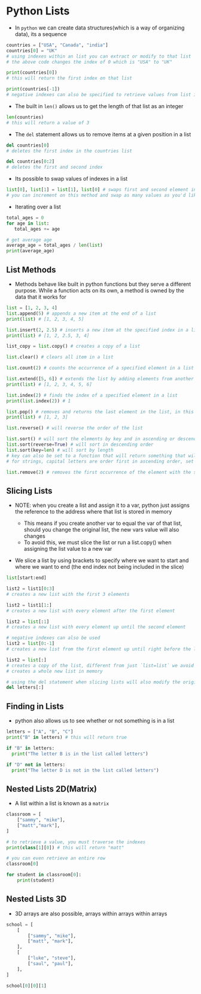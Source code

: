 <h1>Python Lists</h1>

* In `python` we can create data structures(which is a way of organizing data), its a sequence

```python
countries = ["USA", "Canada", "india"]
countries[0] = "UK"
# using indexes within an list you can extract or modify to that list
# the above code changes the index of 0 which is "USA" to "UK"

print(countries[0]) 
# this will return the first index on that list

print(countries[-1]) 
# negative indexes can also be specified to retrieve values from list in reverse order
```

* The built in `len()` allows us to get the length of that list as an integer

```python 
len(countries)
# this will return a value of 3
```

* The `del` statement allows us to remove items at a given position in a list

```python
del countries[0]
# deletes the first index in the countries list

del countries[0:2]
# deletes the first and second index
```

* Its possible to swap values of indexes in a list

```python
list[0], list[1] = list[1], list[0] # swaps first and second element in a list with each other
# you can increment on this method and swap as many values as you'd like
```

* Iterating over a list

```python 
total_ages = 0
for age in list:
   total_ages += age

# get average age
average_age = total_ages / len(list)
print(average_age)
```

<h2>List Methods</h2>

* Methods behave like built in python functions but they serve a different purpose. While a function acts on its own, a method is owned by the data that it works for

```python
list = [1, 2, 3, 4]
list.append(5) # appends a new item at the end of a list
print(list) # [1, 2, 3, 4, 5]

list.insert(2, 2.5) # inserts a new item at the specified index in a list, first arg is the index and second arg is the value
print(list) # [1, 2, 2.5, 3, 4]

list_copy = list.copy() # creates a copy of a list

list.clear() # clears all item in a list

list.count(2) # counts the occurrence of a specified element in a list

list.extend([5, 6]) # extends the list by adding elements from another list
print(list) # [1, 2, 3, 4, 5, 6]

list.index(2) # finds the index of a specified element in a list
print(list.index(2)) # 1

list.pop() # removes and returns the last element in the list, in this case it will return 4
print(list) # [1, 2, 3]

list.reverse() # will reverse the order of the list

list.sort() # will sort the elements by key and in ascending or descending
list.sort(reverse=True) # will sort in descending order
list.sort(key=len) # will sort by length
# key can also be set to a function that will return something that will allow python to sort order of list
# for strings, capital letters are order first in ascending order, set key to str.lower to convert to lower case before sorting 

list.remove(2) # removes the first occurrence of the element with the specified value
```

<h2>Slicing Lists</h2>

* NOTE: when you create a list and assign it to a var, python just assigns the reference to the address where that list is stored in memory
  - This means if you create another var to equal the var of that list, should you change the original list, the new vars value will also changes
  - To avoid this, we must slice the list or run a list.copy() when assigning the list value to a new var

* We slice a list by using brackets to specify where we want to start and where we want to end (the end index not being included in the slice)

```python
list[start:end]

list2 = list1[0:3]
# creates a new list with the first 3 elements

list2 = list1[1:] 
# creates a new list with every element after the first element

list2 = list[:1]
# creates a new list with every element up until the second element

# negative indexes can also be used
list2 = list[0:-1] 
# creates a new list from the first element up until right before the list element

list2 = list[:]
# creates a copy of the list, different from just `list=list` we avoid the issue we talked about earlier
# creates a whole new list in memory

# using the del statement when slicing lists will also modify the original list as well
del letters[:]
```

<h2>Finding in Lists</h2>

* python also allows us to see whether or not something is in a list

```python
letters = ["A", "B", "C"]
print("B" in letters) # this will return true

if "B" in letters:
  print("The letter B is in the list called letters")

if "D" not in letters:
  print("The letter D is not in the list called letters")
```

<h2>Nested Lists 2D(Matrix)</h2>

* A list within a list is known as a `matrix`

```python
classroom = [
    ["sammy", "mike"],
    ["matt","mark"],
]

# to retrieve a value, you must traverse the indexes
print(class[1][0]) # this will return "matt"

# you can even retrieve an entire row
classroom[0]

for student in classroom[0]:
    print(student)
```

<h2>Nested Lists 3D</h2>

* 3D arrays are also possible, arrays within arrays within arrays

```python
school = [
    [
        ["sammy", "mike"],
        ["matt", "mark"],
    ],
    [
        ["luke", "steve"],
        ["saul", "paul"],
    ],
]

school[0][0][1]
```

